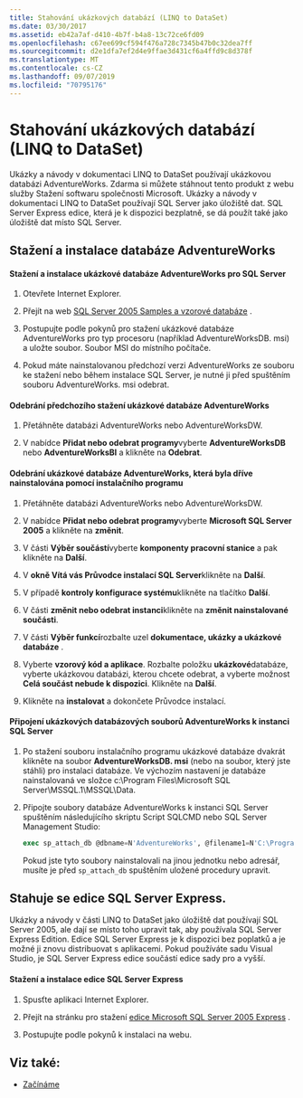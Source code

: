 ```yaml
---
title: Stahování ukázkových databází (LINQ to DataSet)
ms.date: 03/30/2017
ms.assetid: eb42a7af-d410-4b7f-b4a8-13c72ce6fd09
ms.openlocfilehash: c67ee699cf594f476a728c7345b47b0c32dea7ff
ms.sourcegitcommit: d2e1dfa7ef2d4e9ffae3d431cf6a4ffd9c8d378f
ms.translationtype: MT
ms.contentlocale: cs-CZ
ms.lasthandoff: 09/07/2019
ms.locfileid: "70795176"
---
```

# <a name="downloading-sample-databases-linq-to-dataset"></a>Stahování ukázkových databází (LINQ to DataSet)
Ukázky a návody v dokumentaci LINQ to DataSet používají ukázkovou databázi AdventureWorks. Zdarma si můžete stáhnout tento produkt z webu služby Stažení softwaru společnosti Microsoft. Ukázky a návody v dokumentaci LINQ to DataSet používají SQL Server jako úložiště dat. SQL Server Express edice, která je k dispozici bezplatně, se dá použít také jako úložiště dat místo SQL Server.  
  
## <a name="downloading-and-installing-the-adventureworks-database"></a>Stažení a instalace databáze AdventureWorks  
  
#### <a name="to-download-and-install-the-adventureworks-sample-database-for-sql-server"></a>Stažení a instalace ukázkové databáze AdventureWorks pro SQL Server  
  
1. Otevřete Internet Explorer.  
  
2. Přejít na web [SQL Server 2005 Samples a vzorové databáze](https://go.microsoft.com/fwlink/?linkid=31046) .  
  
3. Postupujte podle pokynů pro stažení ukázkové databáze AdventureWorks pro typ procesoru (například AdventureWorksDB. msi) a uložte soubor. Soubor MSI do místního počítače.  
  
4. Pokud máte nainstalovanou předchozí verzi AdventureWorks ze souboru ke stažení nebo během instalace SQL Server, je nutné ji před spuštěním souboru AdventureWorks. msi odebrat.  
  
#### <a name="to-remove-a-previous-download-of-an-adventureworks-sample-database"></a>Odebrání předchozího stažení ukázkové databáze AdventureWorks  
  
1. Přetáhněte databázi AdventureWorks nebo AdventureWorksDW.  
  
2. V nabídce **Přidat nebo odebrat programy**vyberte **AdventureWorksDB** nebo **AdventureWorksBI** a klikněte na **Odebrat**.  
  
#### <a name="to-remove-an-adventureworks-sample-database-previously-installed-using-setup"></a>Odebrání ukázkové databáze AdventureWorks, která byla dříve nainstalována pomocí instalačního programu  
  
1. Přetáhněte databázi AdventureWorks nebo AdventureWorksDW.  
  
2. V nabídce **Přidat nebo odebrat programy**vyberte **Microsoft SQL Server 2005** a klikněte na **změnit**.  
  
3. V části **Výběr součástí**vyberte **komponenty pracovní stanice** a pak klikněte na **Další**.  
  
4. V **okně Vítá vás Průvodce instalací SQL Server**klikněte na **Další**.  
  
5. V případě **kontroly konfigurace systému**klikněte na tlačítko **Další**.  
  
6. V části **změnit nebo odebrat instanci**klikněte na **změnit nainstalované součásti**.  
  
7. V části **Výběr funkcí**rozbalte uzel **dokumentace, ukázky a ukázkové databáze** .  
  
8. Vyberte **vzorový kód a aplikace**. Rozbalte položku **ukázkové**databáze, vyberte ukázkovou databázi, kterou chcete odebrat, a vyberte možnost **Celá součást nebude k dispozici**. Klikněte na **Další**.  
  
9. Klikněte na **instalovat** a dokončete Průvodce instalací.  
  
#### <a name="to-attach-the-adventureworks-sample-database-files-to-an-instance-of-sql-server"></a>Připojení ukázkových databázových souborů AdventureWorks k instanci SQL Server  
  
1. Po stažení souboru instalačního programu ukázkové databáze dvakrát klikněte na soubor **AdventureWorksDB. msi** (nebo na soubor, který jste stáhli) pro instalaci databáze. Ve výchozím nastavení je databáze nainstalovaná ve složce c:\Program Files\Microsoft SQL Server\MSSQL.1\MSSQL\Data.  
  
2. Připojte soubory databáze AdventureWorks k instanci SQL Server spuštěním následujícího skriptu Script SQLCMD nebo SQL Server Management Studio:  
  
    ```sql
    exec sp_attach_db @dbname=N'AdventureWorks', @filename1=N'C:\Program Files\Microsoft SQL Server\MSSQL.1\MSSQL\Data\AdventureWorks_Data.mdf', @filename2=N'C:\Program Files\Microsoft SQL Server\MSSQL.1\MSSQL\Data\AdventureWorks_log.ldf'  
    ```  
  
     Pokud jste tyto soubory nainstalovali na jinou jednotku nebo adresář, musíte je před `sp_attach_db` spuštěním uložené procedury upravit.  
  
## <a name="downloading-sql-server-express-edition"></a>Stahuje se edice SQL Server Express.  
 Ukázky a návody v části LINQ to DataSet jako úložiště dat používají SQL Server 2005, ale dají se místo toho upravit tak, aby používala SQL Server Express Edition. Edice SQL Server Express je k dispozici bez poplatků a je možné ji znovu distribuovat s aplikacemi. Pokud používáte sadu Visual Studio, je SQL Server Express edice součástí edice sady pro a vyšší.  
  
#### <a name="to-download-and-install-sql-server-express-edition"></a>Stažení a instalace edice SQL Server Express  
  
1. Spusťte aplikaci Internet Explorer.  
  
2. Přejít na stránku pro stažení [edice Microsoft SQL Server 2005 Express](https://go.microsoft.com/fwlink/?LinkID=31070) .  
  
3. Postupujte podle pokynů k instalaci na webu.  
  
## <a name="see-also"></a>Viz také:

- [Začínáme](getting-started-linq-to-dataset.md)
